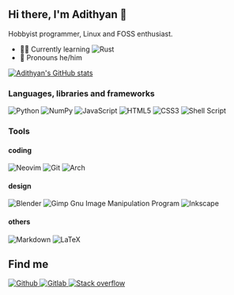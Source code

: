 ## Hi there, I'm Adithyan 👋

Hobbyist programmer, Linux and FOSS enthusiast.

- 🧑‍🎓 Currently learning ![Rust](https://www.rust-lang.org/)
- 🙂 Pronouns he/him

<!-- github activity stats -->
[![Adithyan's GitHub stats](https://github-readme-stats.vercel.app/api?username=adithyan-kv&count_private=true&show_icons=true&theme=github_dark)](https://github.com/anuraghazra/github-readme-stats)

### Languages, libraries and frameworks
![Python](https://img.shields.io/badge/python-3670A0?style=for-the-badge&logo=python&logoColor=ffdd54)
![NumPy](https://img.shields.io/badge/numpy-%23013243.svg?style=for-the-badge&logo=numpy&logoColor=white)
![JavaScript](https://img.shields.io/badge/javascript-%23323330.svg?style=for-the-badge&logo=javascript&logoColor=%23F7DF1E)
![HTML5](https://img.shields.io/badge/html5-%23E34F26.svg?style=for-the-badge&logo=html5&logoColor=white)
![CSS3](https://img.shields.io/badge/css3-%231572B6.svg?style=for-the-badge&logo=css3&logoColor=white)
![Shell Script](https://img.shields.io/badge/shell_script-%23121011.svg?style=for-the-badge&logo=gnu-bash&logoColor=white)


### Tools
#### coding
![Neovim](https://img.shields.io/badge/NeoVim-%2357A143.svg?&style=for-the-badge&logo=neovim&logoColor=white)
![Git](https://img.shields.io/badge/git-%23F05033.svg?style=for-the-badge&logo=git&logoColor=white)
![Arch](https://img.shields.io/badge/Arch%20Linux-1793D1?logo=arch-linux&logoColor=fff&style=for-the-badge)

#### design
![Blender](https://img.shields.io/badge/blender-%23F5792A.svg?style=for-the-badge&logo=blender&logoColor=white)
![Gimp Gnu Image Manipulation Program](https://img.shields.io/badge/Gimp-657D8B?style=for-the-badge&logo=gimp&logoColor=FFFFFF)
![Inkscape](https://img.shields.io/badge/Inkscape-e0e0e0?style=for-the-badge&logo=inkscape&logoColor=080A13)

#### others
![Markdown](https://img.shields.io/badge/markdown-%23000000.svg?style=for-the-badge&logo=markdown&logoColor=white)
![LaTeX](https://img.shields.io/badge/latex-%23008080.svg?style=for-the-badge&logo=latex&logoColor=white)

## Find me
<a href="https://github.com/adithyan-kv" target="_blank"><img alt="Github" src="https://img.shields.io/badge/GitHub-%2312100E.svg?&style=for-the-badge&logo=Github&logoColor=white" />
<a href="https://gitlab.com/phoneybadger" target="_blank"><img alt="Gitlab" src="https://img.shields.io/badge/gitlab-%23181717.svg?style=for-the-badge&logo=gitlab&logoColor=white" />
<a href="https://stackoverflow.com/users/16778949/phoney-badger" target="_blank"><img alt="Stack overflow" src="https://img.shields.io/badge/-Stackoverflow-FE7A16?style=for-the-badge&logo=stack-overflow&logoColor=white" />
   


